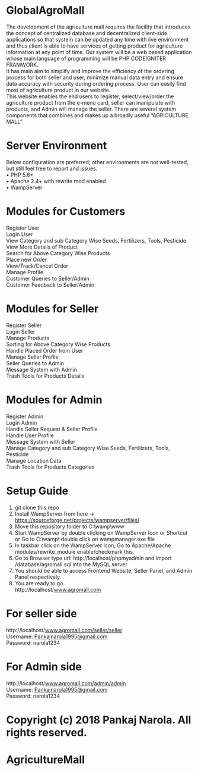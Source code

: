 # GlobalAgroMall 
The development of the agriculture mall requires the facility that introduces the concept of centralized database and decentralized client-side applications so that system can be updated any time with live environment and thus client is able to have services of getting product for agriculture information at any point of time.
Our system will be a web based application whose main language of programming will be PHP CODEIGNITER FRAMWORK. <br/>
It has main aim to simplify and improve the efficiency of the ordering process for both seller and user, minimize manual data entry and ensure data accuracy with security during ordering process. 
User can easily find most of agriculture product in our website. <br/>
This website enables the end users to register, select/view/order the agriculture product from the e-menu card, seller can manipulate with products, and Admin will manage the seller.
There are several system components that combines and makes up a broadly useful “AGRICULTURE MALL” <br/>

# Server Environment
Below configuration are preferred; other environments are not well-tested, but still feel free to report and issues. <br/>
•	PHP 5.6+  <br/>
•	Apache 2.4+ with rewrite mod enabled  <br/>
•	WampServer <br/>

# Modules for Customers  

Register User <br/> 
Login User <br/>
View Category and sub Category Wise Seeds, Fertilizers, Tools, Pesticide <br/>
View More Details of Product <br/>
Search for Above Category Wise Products <br/>
Place new Order <br/>
View/Track/Cancel Order <br/>
Manage Profile <br/>
Customer Queries to Seller/Admin  <br/>
Customer Feedback to Seller/Admin <br/>


# Modules for Seller 

Register Seller <br/>
Login Seller <br/>
Manage Products <br/>
Sorting for Above Category Wise Products <br/>
Handle Placed Order from User  <br/>
Manage Seller Profile <br/>
Seller Queries to Admin  <br/>
Message System with Admin <br/>
Trash Tools for Products Details <br/>

# Modules for Admin 

Register Admin <br/>
Login Admin <br/>
Handle Seller Request & Seller Profile <br/>
Handle User Profile <br/>
Message System with Seller <br/>
Manage Category and sub Category Wise Seeds, Fertilizers, Tools, Pesticide <br/>
Manage Location Data <br/>
Trash Tools for Products Categories <br/>

# Setup Guide
1.	git clone this repo <br/>
2.	Install WampServer from here -> https://sourceforge.net/projects/wampserver/files/ <br/>
3.	Move this repository folder to C:\wamp\www <br/>
4.	Start WampServer by double clicking on WampServer Icon or Shortcut or Go to C:\wamp\ double click on wampmanager.exe file  <br/>
5.	In taskbar click on the WampServer Icon, Go to Apache/Apache modules/rewrite_module enable/checkmark this. <br/>
6.	Go to Browser type url: http://localhost/phpmyadmin and import /database/agromall.sql into the MySQL server <br/>
7.	You should be able to access Frontend Website, Seller Panel, and Admin Panel respectively. <br/>
8.	You are ready to go. <br/>
http://localhost/www.agromall.com <br/>
# For seller side 
http://localhost/www.agromall.com/seller/seller <br/>
Username: Pankajnarola1995@gmail.com <br/>
Password: narola1234 <br/>
# For Admin side 
http://localhost/www.agromall.com/admin/admin <br/>
Username: Pankajnarola1995@gmail.com <br/>
Password: narola1234 <br/>

# Copyright (c) 2018 Pankaj Narola. All rights reserved. <br/>
# AgricultureMall
